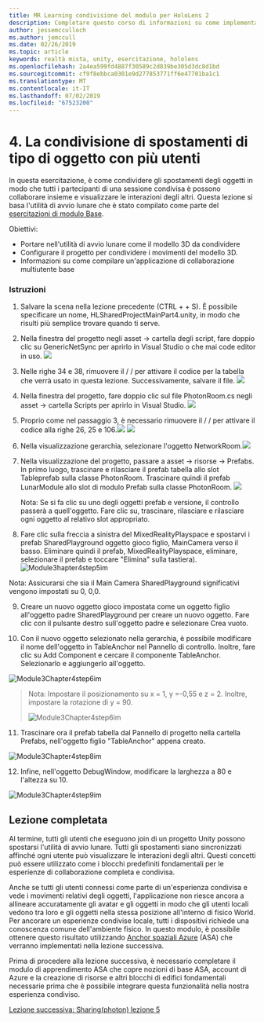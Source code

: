 ```yaml
---
title: MR Learning condivisione del modulo per HoloLens 2
description: Completare questo corso di informazioni su come implementare esperienze condivise con più utenti all'interno di un'applicazione 2 HoloLens.
author: jessemcculloch
ms.author: jemccull
ms.date: 02/26/2019
ms.topic: article
keywords: realtà mista, unity, esercitazione, hololens
ms.openlocfilehash: 2a4ea599fd4887f30589c2d839be305d3dc8d1bd
ms.sourcegitcommit: cf9f8ebbca0301e9d277853771ff6e47701ba1c1
ms.translationtype: MT
ms.contentlocale: it-IT
ms.lasthandoff: 07/02/2019
ms.locfileid: "67523200"
---
```

# <a name="4-sharing-object-movements-with-multiple-users"></a>4. La condivisione di spostamenti di tipo di oggetto con più utenti

In questa esercitazione, è come condividere gli spostamenti degli oggetti in modo che tutti i partecipanti di una sessione condivisa è possono collaborare insieme e visualizzare le interazioni degli altri. Questa lezione si basa l'utilità di avvio lunare che è stato compilato come parte del [esercitazioni di modulo Base](mrlearning-base.md).

Obiettivi:

- Portare nell'utilità di avvio lunare come il modello 3D da condividere
- Configurare il progetto per condividere i movimenti del modello 3D.
- Informazioni su come compilare un'applicazione di collaborazione multiutente base

### <a name="instructions"></a>Istruzioni


1. Salvare la scena nella lezione precedente (CTRL + + S). È possibile specificare un nome, HLSharedProjectMainPart4.unity, in modo che risulti più semplice trovare quando ti serve.

2. Nella finestra del progetto negli asset -> cartella degli script, fare doppio clic su GenericNetSync per aprirlo in Visual Studio o che mai code editor in uso.  ![](images/module3chapter4updatestep2.png)

3. Nelle righe 34 e 38, rimuovere il / / per attivare il codice per la tabella che verrà usato in questa lezione. Successivamente, salvare il file. ![](images/module3chapter4updatestep3.png)

4. Nella finestra del progetto, fare doppio clic sul file PhotonRoom.cs negli asset -> cartella Scripts per aprirlo in Visual Studio. ![](images/module3chapter4updatestep4.png)

5. Proprio come nel passaggio 3, è necessario rimuovere il / / per attivare il codice alla righe 26, 25 e 106.![](images/module3chapter4updatestep5a.png) ![](images/module3chapter4updatestep5b.png)

6. Nella visualizzazione gerarchia, selezionare l'oggetto NetworkRoom.![](images/module3chapter4updatestep6.png)

7. Nella visualizzazione del progetto, passare a asset -> risorse -> Prefabs. In primo luogo, trascinare e rilasciare il prefab tabella allo slot Tableprefab sulla classe PhotonRoom. Trascinare quindi il prefab LunarModule allo slot di modulo Prefab sulla classe PhotonRoom. ![](images/module3chapter4updatestep7.png)

   Nota: Se si fa clic su uno degli oggetti prefab e versione, il controllo passerà a quell'oggetto. Fare clic su, trascinare, rilasciare e rilasciare ogni oggetto al relativo slot appropriato.



8. Fare clic sulla freccia a sinistra del MixedRealityPlayspace e spostarvi i prefab SharedPlayground oggetto gioco figlio, MainCamera verso il basso. Eliminare quindi il prefab, MixedRealityPlayspace, eliminare, selezionare il prefab e toccare "Elimina" sulla tastiera).
![Module3hapter4step5im](images/module3chapter4step5im.PNG)

Nota:  Assicurarsi che sia il Main Camera SharedPlayground significativi vengono impostati su 0, 0,0.

9. Creare un nuovo oggetto gioco impostata come un oggetto figlio all'oggetto padre SharedPlayground per creare un nuovo oggetto. Fare clic con il pulsante destro sull'oggetto padre e selezionare Crea vuoto. 

10. Con il nuovo oggetto selezionato nella gerarchia, è possibile modificare il nome dell'oggetto in TableAnchor nel Pannello di controllo. Inoltre, fare clic su Add Component e cercare il componente TableAnchor. Selezionarlo e aggiungerlo all'oggetto. 

![Module3Chapter4step6im](images/module3chapter4step7im.PNG)

> Nota: Impostare il posizionamento su x = 1, y =-0,55 e z = 2. Inoltre, impostare la rotazione di y = 90. 
>
> ![Module3Chapter4step6im](images/module3chapter4noteim.PNG)

11. Trascinare ora il prefab tabella dal Pannello di progetto nella cartella Prefabs, nell'oggetto figlio "TableAnchor" appena creato.

![Module3Chapter4step8im](images/module3chapter4step8im.PNG)



12. Infine, nell'oggetto DebugWindow, modificare la larghezza a 80 e l'altezza su 10.

![Module3Chapter4step9im](images/module3chapter4step11im.PNG)




## <a name="congratulations"></a>Lezione completata


Al termine, tutti gli utenti che eseguono join di un progetto Unity possono spostarsi l'utilità di avvio lunare. Tutti gli spostamenti siano sincronizzati affinché ogni utente può visualizzare le interazioni degli altri. Questi concetti può essere utilizzato come i blocchi predefiniti fondamentali per le esperienze di collaborazione completa e condivisa. 

Anche se tutti gli utenti connessi come parte di un'esperienza condivisa e vede i movimenti relativi degli oggetti, l'applicazione non riesce ancora a allineare accuratamente gli avatar e gli oggetti in modo che gli utenti locali vedono tra loro e gli oggetti nella stessa posizione all'interno di fisico World. Per ancorare un esperienze condivise locale, tutti i dispositivi richiede una conoscenza comune dell'ambiente fisico. In questo modulo, è possibile ottenere questo risultato utilizzando [Anchor spaziali Azure](<https://azure.microsoft.com/en-us/services/spatial-anchors/>) (ASA) che verranno implementati nella lezione successiva.

Prima di procedere alla lezione successiva, è necessario completare il modulo di apprendimento ASA che copre nozioni di base ASA, account di Azure e la creazione di risorse e altri blocchi di edifici fondamentali necessarie prima che è possibile integrare questa funzionalità nella nostra esperienza condiviso.

[Lezione successiva: Sharing(photon) lezione 5](mrlearning-sharing(photon)-ch5.md)

